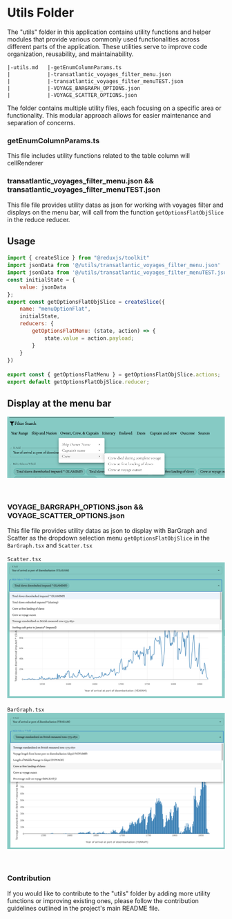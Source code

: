 # Utils Folder
The "utils" folder in this application contains utility functions and helper modules that provide various commonly used functionalities across different parts of the application. These utilities serve to improve code organization, reusability, and maintainability.

```
|-utils.md   |-getEnumColumnParams.ts
|            |-transatlantic_voyages_filter_menu.json
|            |-transatlantic_voyages_filter_menuTEST.json
|            |-VOYAGE_BARGRAPH_OPTIONS.json
|            |-VOYAGE_SCATTER_OPTIONS.json

```

The folder contains multiple utility files, each focusing on a specific area or functionality. This modular approach allows for easier maintenance and separation of concerns.

<h3> getEnumColumnParams.ts </h3>
This file includes utility functions related to the table column will cellRenderer 

<br>
<h3> transatlantic_voyages_filter_menu.json && transatlantic_voyages_filter_menuTEST.json </h3>
This file file provides utility datas as json for working with voyages filter and displays on the menu bar, will call from the function 
<code>getOptionsFlatObjSlice</code>
in the reduce reducer.

## Usage
```js
import { createSlice } from "@reduxjs/toolkit"
import jsonData from '@/utils/transatlantic_voyages_filter_menu.json'
import jsonData from '@/utils/transatlantic_voyages_filter_menuTEST.json'
const initialState = {
    value: jsonData
};
export const getOptionsFlatObjSlice = createSlice({
    name: "menuOptionFlat",
    initialState,
    reducers: {
        getOptionsFlatMenu: (state, action) => {
            state.value = action.payload;
        }
    }
})

export const { getOptionsFlatMenu } = getOptionsFlatObjSlice.actions;
export default getOptionsFlatObjSlice.reducer;

```
## Display at the menu bar
![getOptionsFlatMenu](../assets/menu.png)

<br>
<h3>VOYAGE_BARGRAPH_OPTIONS.json && VOYAGE_SCATTER_OPTIONS.json </h3>
This file file provides utility datas as json to display with BarGraph and Scatter as the dropdown selection menu
<code>getOptionsFlatObjSlice</code>
in the <code>BarGraph.tsx</code> and  <code>Scatter.tsx</code>


<code>Scatter.tsx</code>
![Scatter](../assets/scatterDropdown.png)

<code>BarGraph.tsx</code> 
![Scatter](../assets/barGraphDropdown.png)


<br>
<h3> Contribution </h3>
If you would like to contribute to the "utils" folder by adding more utility functions or improving existing ones, please follow the contribution guidelines outlined in the project's main README file.